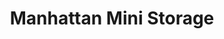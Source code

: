 ---
title: "Manhattan Mini Storage"
url: /new-york/manhattan-mini-storage-south-street/
shop: storage rental
---